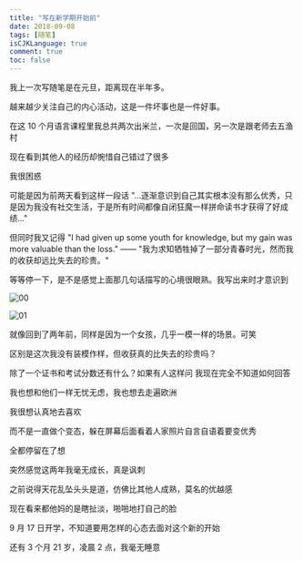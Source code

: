 ```yaml
---
title: "写在新学期开始前"
date: 2018-09-08
tags: [随笔]
isCJKLanguage: true
comment: true
toc: false
---
```


我上一次写随笔是在元旦，距离现在半年多。

越来越少关注自己的内心活动，这是一件坏事也是一件好事。

在这 10 个月语言课程里我总共两次出米兰，一次是回国，另一次是跟老师去五渔村

现在看到其他人的经历却惋惜自己错过了很多

我很困惑

可能是因为前两天看到这样一段话 "...逐渐意识到自己其实根本没有那么优秀，只是因为我没有社交生活，于是所有时间都像自闭狂魔一样拼命读书才获得了好成绩..."

但同时我又记得 "I had given up some youth for knowledge, but my gain was more valuable than the loss." —— "我为求知牺牲掉了一部分青春时光，然而我的收获却远比失去的珍贵。"

等等停一下，是不是感觉上面那几句话描写的心境很眼熟。我写出来时才意识到

![00](/images/posts/one-week-before-new-term-00.jpg)

![01](/images/posts/one-week-before-new-term-01.jpg)

就像回到了两年前，同样是因为一个女孩，几乎一模一样的场景。可笑

区别是这次我没有装模作样，但收获真的比失去的珍贵吗？

除了一个证书和考试分数还有什么？如果有人这样问 我现在完全不知道如何回答

我也想和他们一样无忧无虑，我也想去走遍欧洲

我很想认真地去喜欢

而不是一直做个变态，躲在屏幕后面看着人家照片自言自语着要变优秀

全都停留在了想

突然感觉这两年我毫无成长，真是讽刺

之前说得天花乱坠头头是道，仿佛比其他人成熟，莫名的优越感

现在看来都他妈的是瞎扯淡，啪啪地打自己的脸

9 月 17 日开学，不知道要用怎样的心态去面对这个新的开始

还有 3 个月 21 岁，凌晨 2 点，我毫无睡意
